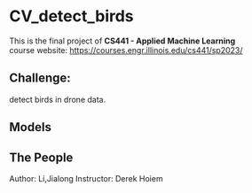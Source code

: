 # CV_detect_birds
This is the final project of **CS441 - Applied Machine Learning**\
course website: https://courses.engr.illinois.edu/cs441/sp2023/
## Challenge:  
detect birds in drone data. 
## Models

## The People
Author: Li,Jialong
Instructor: Derek Hoiem


